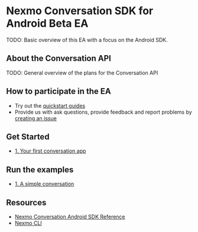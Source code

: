 # Nexmo Conversation SDK for Android Beta EA

TODO: Basic overview of this EA with a focus on the Android SDK.

## About the Conversation API

TODO: General overview of the plans for the Conversation API

## How to participate in the EA

* Try out the [quickstart guides](#get-started)
* Provide us with ask questions, provide feedback and report problems by [creating an issue](https://github.com/Nexmo/conversation-android-quickstart/issues/new)

## Get Started

* [1. Your first conversation app](docs/getting-started.md)

## Run the examples

* [1. A simple conversation](examples/1-simple-conversation/)

## Resources

* [Nexmo Conversation Android SDK Reference](#todo)
* [Nexmo CLI](https://github.com/nexmo/nexmo-cli)
